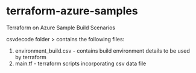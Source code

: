 # terraform-azure-samples
Terraform on Azure Sample Build Scenarios

csvdecode folder > contains the following files: 
1. environment_build.csv - contains build environment details to be used by terraform 
2. main.tf - terraform scripts incorporating csv data file
